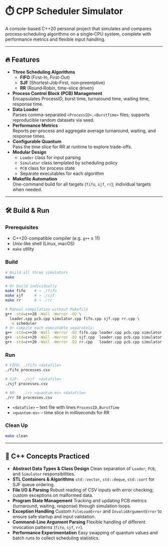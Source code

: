 # ⏱️ CPP Scheduler Simulator

A console-based C++20 personal project that simulates and compares process‐scheduling algorithms on a single‐CPU system, complete with performance metrics and flexible input handling.

---

## 🔥 Features

- **Three Scheduling Algorithms**  
  - **FIFO** (First-In, First-Out)  
  - **SJF** (Shortest‐Job‐First, non‐preemptive)  
  - **RR** (Round‐Robin, time-slice driven)  
- **Process Control Block (PCB) Management**  
  Encapsulates ProcessID, burst time, turnaround time, waiting time, response time.  
- **Data Loader**  
  Parses comma-separated `<ProcessID>,<BurstTime>` files; supports reproducible random datasets via seed.  
- **Performance Metrics**  
  Reports per‐process and aggregate average turnaround, waiting, and response times.  
- **Configurable Quantum**  
  Pass the time slice for RR at runtime to explore trade-offs.  
- **Modular Design**  
  - `Loader` class for input parsing  
  - `Simulator` class templated by scheduling policy  
  - `PCB` class for process state  
  - Separate executables for each algorithm  
- **Makefile Automation**  
  One-command build for all targets (`fifo`, `sjf`, `rr`); individual targets when needed.

---

## 🛠️ Build & Run

### Prerequisites

- C++20-compatible compiler (e.g. `g++` ≥ 11)  
- Unix-like shell (Linux, macOS)  
- `make` utility  

### Build

```bash
# Build all three simulators
make

# Or build individually
make fifo    # → ./fifo
make sjf     # → ./sjf
make rr      # → ./rr
````

```bash
# Manual compilation without Makefile
g++ -std=c++20 -Wall -Werror -O2 \
  loader.cpp pcb.cpp simulator.cpp fifo.cpp sjf.cpp rr.cpp \
  -o scheduler
# Or compile each executable separately:
g++ -std=c++20 -Wall -Werror -O2 fifo.cpp loader.cpp pcb.cpp simulator.cpp -o fifo
g++ -std=c++20 -Wall -Werror -O2 sjf.cpp  loader.cpp pcb.cpp simulator.cpp -o sjf
g++ -std=c++20 -Wall -Werror -O2 rr.cpp   loader.cpp pcb.cpp simulator.cpp -o rr
```

### Run

```bash
# FIFO: ./fifo <datafile>
./fifo processes.csv

# SJF:  ./sjf  <datafile>
./sjf processes.csv

# RR:   ./rr <quantum-ms> <datafile>
./rr 50 processes.csv
```

* `<datafile>` – text file with lines `ProcessID,BurstTime`
* `<quantum-ms>` – time slice in milliseconds for RR

### Clean Up

```bash
make clean
```

---

## 🧠 C++ Concepts Practiced

* **Abstract Data Types & Class Design**
  Clean separation of `Loader`, `PCB`, and `Simulator` responsibilities.
* **STL Containers & Algorithms**
  `std::vector`, `std::deque`, `std::sort` for SJF queue ordering.
* **File I/O & Parsing**
  Robust reading of CSV inputs with error checking; custom exceptions on malformed data.
* **Program State Management**
  Tracking and updating PCB metrics (turnaround, waiting, response) through simulation loops.
* **Exception Handling**
  Custom `FileLoadError` and `InvalidArgumentError` to ensure safe startup and input validation.
* **Command-Line Argument Parsing**
  Flexible handling of different invocation patterns (`fifo`, `sjf`, `rr`).
* **Performance Experimentation**
  Easy swapping of quantum values and batch runs to collect scheduling statistics.


